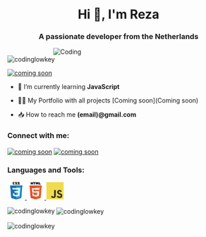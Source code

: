 <h1 align="center">Hi 👋, I'm Reza</h1>
<h3 align="center">A passionate developer from the Netherlands</h3>
<img align="right" alt="Coding" width="400" src="https://media0.giphy.com/media/qgQUggAC3Pfv687qPC/giphy.gif?cid=790b76112b9689d541502d410d649d92a02c1c0fbd6f06da&rid=giphy.gif&ct=g">

<p align="left"> <img src="https://komarev.com/ghpvc/?username=codinglowkey&label=Profile%20views&color=0e75b6&style=flat" alt="codinglowkey" /> </p>

<p align="left"> <a href="https://twitter.com/coming soon" target="blank"><img src="https://img.shields.io/twitter/follow/coming soon?logo=twitter&style=for-the-badge" alt="coming soon" /></a> </p>

- 📔 I’m currently learning **JavaScript**

- 👨‍💻 My Portfolio with all projects [Coming soon](Coming soon)

- 📥 How to reach me **(email)@gmail.com**

<h3 align="left">Connect with me:</h3>
<p align="left">
<a href="https://twitter.com/coming soon" target="blank"><img align="center" src="https://raw.githubusercontent.com/rahuldkjain/github-profile-readme-generator/master/src/images/icons/Social/twitter.svg" alt="coming soon" height="30" width="40" /></a>
<a href="https://linkedin.com/in/coming soon" target="blank"><img align="center" src="https://raw.githubusercontent.com/rahuldkjain/github-profile-readme-generator/master/src/images/icons/Social/linked-in-alt.svg" alt="coming soon" height="30" width="40" /></a>
</p>

<h3 align="left">Languages and Tools:</h3>
<p align="left"> <a href="https://www.w3schools.com/css/" target="_blank" rel="noreferrer"> <img src="https://raw.githubusercontent.com/devicons/devicon/master/icons/css3/css3-original-wordmark.svg" alt="css3" width="40" height="40"/> </a> <a href="https://www.w3.org/html/" target="_blank" rel="noreferrer"> <img src="https://raw.githubusercontent.com/devicons/devicon/master/icons/html5/html5-original-wordmark.svg" alt="html5" width="40" height="40"/> </a> <a href="https://developer.mozilla.org/en-US/docs/Web/JavaScript" target="_blank" rel="noreferrer"> <img src="https://raw.githubusercontent.com/devicons/devicon/master/icons/javascript/javascript-original.svg" alt="javascript" width="40" height="40"/> </a> </p>

<p><img align="left" src="https://github-readme-stats.vercel.app/api/top-langs?username=codinglowkey&show_icons=true&locale=en&layout=compact" alt="codinglowkey" /></p>

<p>&nbsp;<img align="center" src="https://github-readme-stats.vercel.app/api?username=codinglowkey&show_icons=true&locale=en" alt="codinglowkey" /></p>

<p><img align="center" src="https://github-readme-streak-stats.herokuapp.com/?user=codinglowkey&" alt="codinglowkey" /></p>

